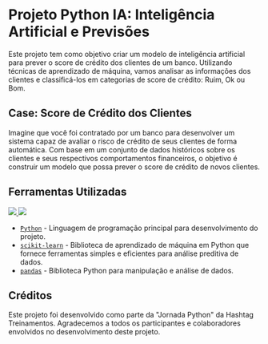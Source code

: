 # Projeto Python IA: Inteligência Artificial e Previsões

Este projeto tem como objetivo criar um modelo de inteligência artificial para prever o score de crédito dos clientes de um banco. Utilizando técnicas de aprendizado de máquina, vamos analisar as informações dos clientes e classificá-los em categorias de score de crédito: Ruim, Ok ou Bom.

## Case: Score de Crédito dos Clientes
Imagine que você foi contratado por um banco para desenvolver um sistema capaz de avaliar o risco de crédito de seus clientes de forma automática. Com base em um conjunto de dados históricos sobre os clientes e seus respectivos comportamentos financeiros, o objetivo é construir um modelo que possa prever o score de crédito de novos clientes.

## Ferramentas Utilizadas
<a href="https://skillicons.dev">
    <img src="https://skillicons.dev/icons?i=python" />
    <img src="https://skillicons.dev/icons?i=sklearn" />
</a>

- [`Python`](https://www.python.org/) - Linguagem de programação principal para desenvolvimento do projeto.  
- [`scikit-learn`](https://scikit-learn.org/) - Biblioteca de aprendizado de máquina em Python que fornece ferramentas simples e eficientes para análise preditiva de dados.
- [`pandas`](https://pandas.pydata.org/) - Biblioteca Python para manipulação e análise de dados.

## Créditos
Este projeto foi desenvolvido como parte da "Jornada Python" da Hashtag Treinamentos. Agradecemos a todos os participantes e colaboradores envolvidos no desenvolvimento deste projeto.
